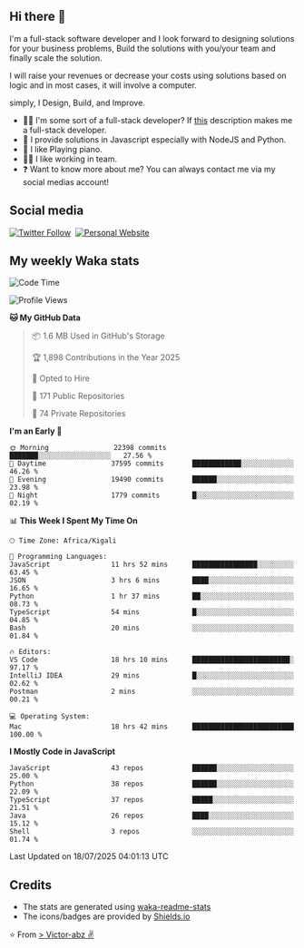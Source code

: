 ## Hi there 👋
I'm a full-stack software developer and I look forward to designing solutions for your business problems, Build the solutions with you/your team and finally scale the solution.

I will raise your revenues or decrease your costs using solutions based on logic and in most cases, it will involve a computer.

simply, I Design, Build, and Improve.

- 👨‍💻 I'm some sort of a full-stack developer? If [this](https://www.w3schools.com/whatis/whatis_fullstack.asp) description makes me a full-stack developer.
- 🌱 I provide solutions in Javascript especially with NodeJS and Python. 
- 🎹 I like Playing piano.
- 👯‍♀️ I like working in team.
- ❓ Want to know more about me? You can always contact me via my social medias account!

## Social media
[![Twitter Follow](https://img.shields.io/twitter/follow/vicky_abz?color=%231DA1F2&label=Twitter&style=for-the-badge&logo=twitter&logoColor=ffffff)](https://twitter.com/vicky_abz)
‎‎ [![Personal Website](https://img.shields.io/static/v1?label=visit&message=victor-abz.com&color=%235F021F&style=for-the-badge)](https://victor-abz.com/)

## My weekly Waka stats
<!--START_SECTION:waka-->
![Code Time](http://img.shields.io/badge/Code%20Time-1%2C855%20hrs%2044%20mins-blue)

![Profile Views](http://img.shields.io/badge/Profile%20Views-0-blue)

**🐱 My GitHub Data** 

> 📦 1.6 MB Used in GitHub's Storage 
 > 
> 🏆 1,898 Contributions in the Year 2025
 > 
> 💼 Opted to Hire
 > 
> 📜 171 Public Repositories 
 > 
> 🔑 74 Private Repositories 
 > 
**I'm an Early 🐤** 

```text
🌞 Morning                22398 commits       ███████░░░░░░░░░░░░░░░░░░   27.56 % 
🌆 Daytime                37595 commits       ████████████░░░░░░░░░░░░░   46.26 % 
🌃 Evening                19490 commits       ██████░░░░░░░░░░░░░░░░░░░   23.98 % 
🌙 Night                  1779 commits        █░░░░░░░░░░░░░░░░░░░░░░░░   02.19 % 
```


📊 **This Week I Spent My Time On** 

```text
🕑︎ Time Zone: Africa/Kigali

💬 Programming Languages: 
JavaScript               11 hrs 52 mins      ████████████████░░░░░░░░░   63.45 % 
JSON                     3 hrs 6 mins        ████░░░░░░░░░░░░░░░░░░░░░   16.65 % 
Python                   1 hr 37 mins        ██░░░░░░░░░░░░░░░░░░░░░░░   08.73 % 
TypeScript               54 mins             █░░░░░░░░░░░░░░░░░░░░░░░░   04.85 % 
Bash                     20 mins             ░░░░░░░░░░░░░░░░░░░░░░░░░   01.84 % 

🔥 Editors: 
VS Code                  18 hrs 10 mins      ████████████████████████░   97.17 % 
IntelliJ IDEA            29 mins             █░░░░░░░░░░░░░░░░░░░░░░░░   02.62 % 
Postman                  2 mins              ░░░░░░░░░░░░░░░░░░░░░░░░░   00.21 % 

💻 Operating System: 
Mac                      18 hrs 42 mins      █████████████████████████   100.00 % 
```

**I Mostly Code in JavaScript** 

```text
JavaScript               43 repos            ██████░░░░░░░░░░░░░░░░░░░   25.00 % 
Python                   38 repos            ██████░░░░░░░░░░░░░░░░░░░   22.09 % 
TypeScript               37 repos            █████░░░░░░░░░░░░░░░░░░░░   21.51 % 
Java                     26 repos            ████░░░░░░░░░░░░░░░░░░░░░   15.12 % 
Shell                    3 repos             ░░░░░░░░░░░░░░░░░░░░░░░░░   01.74 % 
```




 Last Updated on 18/07/2025 04:01:13 UTC
<!--END_SECTION:waka-->

## Credits
- The stats are generated using [waka-readme-stats](https://github.com/anmol098/waka-readme-stats)
- The icons/badges are provided by [Shields.io](https://shields.io/)

⭐️ From [> Victor-abz ✌](https://victor-abz.com/)
